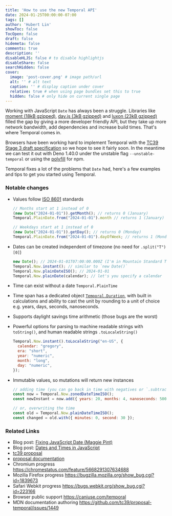```yaml
---
title: 'How to use the new Temporal API'
date: 2024-01-25T00:00:00-07:00
tags: []
author: 'Hubert Lin'
showToc: false
TocOpen: false
draft: false
hidemeta: false
comments: true
description: ''
disableHLJS: false # to disable highlightjs
disableShare: false
searchHidden: false
cover:
  image: 'post-cover.png' # image path/url
  alt: '' # alt text
  caption: '' # display caption under cover
  relative: true # when using page bundles set this to true
  hidden: false # only hide on current single page
---
```


Working with JavaScript `Date` has always been a struggle. Libraries like
[moment (18kB gzipped)](https://bundlephobia.com/package/moment),
[day.js (3kB gzipped)](https://bundlephobia.com/package/dayjs) and
[luxon (23kB gzipped)](https://bundlephobia.com/package/luxon) filled the gap by
giving a more developer friendly API, but they take up more network bandwidth,
add dependencies and increase build times. That's where Temporal comes in.

Browsers have been working hard to implement Temporal with the
[TC39 Stage 3 draft specification](https://tc39.es/proposal-temporal/) so we
hope to see it fairly soon. In the meantime we can test it out with Deno 1.40.0 under
the unstable flag `--unstable-temporal` or using the
[polyfill](https://www.npmjs.com/package/@js-temporal/polyfill) for npm.

Temporal fixes a lot of the problems that `Date` had, here's a few examples and
tips to get you started using Temporal.

### Notable changes

- Values follow [ISO 8601](https://en.wikipedia.org/wiki/ISO_8601) standards

  ```js
  // Months start at 1 instead of 0
  (new Date("2024-01-01")).getMonth(); // returns 0 (January)
  Temporal.PlainDate.from("2024-01-01").month // returns 1 (January)

  // Weekdays start at 1 instead of 0
  (new Date("2024-01-01")).getDay(); // returns 0 (Monday)
  Temporal.PlainDate.from("2024-01-01").dayOfWeek; // returns 1 (Monday)
  ```

- Dates can be created independent of timezone (no need for `.split("T")[0]`)

  ```js
  new Date(); // 2024-01-01T07:00:00.000Z (I'm in Mountain Standard Time)
  Temporal.Now.instant(); // similar to `new Date()`
  Temporal.Now.plainDateISO(); // 2024-01-01
  Temporal.Now.plainDate(calendar); // let's you specify a calendar
  ```

- Time can exist without a date `Temporal.PlainTime`
- Time span has a dedicated object
  [`Temporal.Duration`](https://tc39.es/proposal-temporal/docs/duration.html),
  with built in calculations and ability to cast the unit by rounding to a unit of choice e.g. years, days, seconds, nanoseconds.
- Supports daylight savings time arithmetic (those bugs are the worst)
- Powerful options for parsing to machine readable strings with `toString()`, and human
  readable strings `.toLocaleString()`

  ```js
  Temporal.Now.instant().toLocaleString("en-US", {
    calendar: "gregory",
    era: "short",
    year: "numeric",
    month: "long",
    day: "numeric",
  });
  ```

- Immutable values, so mutations will return new instances

  ```js
  // adding time (you can go back in time with negatives or `.subtract()`)
  const now = Temporal.Now.zonedDateTimeISO();
  const newInstant = now.add({ years: 20, months: 4, nanoseconds: 500 });

  // or, overwriting the time
  const old = Temporal.Now.plainDateTimeISO();
  const changed = old.with({ minutes: 0, second: 30 });
  ```

### Related Links

- Blog post:
  [Fixing JavaScript Date (Maggie Pint)](https://maggiepint.com/2017/04/09/fixing-javascript-date-getting-started/)
- Blog post:
  [Dates and Times in JavaScript](https://blogs.igalia.com/compilers/2020/06/23/dates-and-times-in-javascript/)
- [tc39 proposal](https://github.com/tc39/proposal-temporal)
- [proposal documentation](https://tc39.es/proposal-temporal/docs/)
- Chromium progress https://chromestatus.com/feature/5668291307634688
- Mozilla Firefox progress https://bugzilla.mozilla.org/show_bug.cgi?id=1839673
- Safari Webkit progress https://bugs.webkit.org/show_bug.cgi?id=223166
- Browser public support https://caniuse.com/temporal
- MDN documentation authoring
  https://github.com/tc39/proposal-temporal/issues/1449
